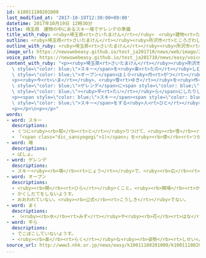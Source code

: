 ```yaml
---
id: k10011180201000
last_modified_at: '2017-10-19T12:30:00+09:00'
datetime: 2017年10月19日 12時30分
title: 埼玉県　建物の中にあるスキー場でゲレンデの準備
title_with_ruby: <ruby>埼玉県<rt>さいたまけん</rt></ruby>　<ruby>建物<rt>たてもの</rt></ruby>の<ruby>中<rt>なか</rt></ruby>にあるスキー<ruby>場<rt>じょう</rt></ruby>でゲレンデの<ruby>準備<rt>じゅんび</rt></ruby>
outline: <ruby>埼玉県<rt>さいたまけん</rt></ruby><ruby>所沢市<rt>ところざわし</rt></ruby>にある<ruby>狭山<rt>さやま</rt></ruby>スキー<ruby>場<rt>じょう</rt></ruby>は、<ruby>建物<rt>たてもの</rt></ruby>の<ruby>中<rt>なか</rt></ruby>でスキーを<ruby>楽<rt>たの</rt></ruby>しむことができる<ruby>所<rt>ところ</rt></ruby>です。
outline_with_ruby: <ruby>埼玉県<rt>さいたまけん</rt></ruby><ruby>所沢市<rt>ところざわし</rt></ruby>にある<ruby>狭山<rt>さやま</rt></ruby>スキー<ruby>場<rt>じょう</rt></ruby>は、<ruby>建物<rt>たてもの</rt></ruby>の<ruby>中<rt>なか</rt></ruby>でスキーを<ruby>楽<rt>たの</rt></ruby>しむことができる<ruby>所<rt>ところ</rt></ruby>です。
image_url: https://newswebeasy.github.io/test_ja201710/news/web/image/2017/10/19/K10011180201_1710171149_1710171149_01_02.jpg
voice_path: https://newswebeasy.github.io/test_ja201710/news/easy/voice/2017/10/19/k10011180201000.mp3
content_with_ruby: "<p><ruby>埼玉県<rt>さいたまけん</rt></ruby><ruby>所沢市<rt>ところざわし</rt></ruby>にある<ruby>狭山<rt>さやま</rt></ruby>スキー<ruby>場<rt>じょう</rt></ruby>は、<ruby>建物<rt>たてもの</rt></ruby>の<ruby>中<rt>なか</rt></ruby>で<span\
  \ style=\"color: blue;\">スキー</span>を<ruby>楽<rt>たの</rt></ruby>しむことができる<ruby>所<rt>ところ</rt></ruby>です。<ruby>雪<rt>ゆき</rt></ruby>は<ruby>機械<rt>きかい</rt></ruby>で<ruby>作<rt>つく</rt></ruby>ります。<ruby>今年<rt>ことし</rt></ruby>の<span\
  \ style=\"color: blue;\">オープン</span>は１０<ruby>月<rt>がつ</rt></ruby>２１<ruby>日<rt>にち</rt></ruby>です。</p>\n\
  <p><ruby>今<rt>いま</rt></ruby>、<ruby>雪<rt>ゆき</rt></ruby>を<ruby>作<rt>つく</rt></ruby>って<span\
  \ style=\"color: blue;\">ゲレンデ</span>に<span style=\"color: blue;\">まい</span>たり、<ruby>特別<rt>とくべつ</rt></ruby>な<ruby>車<rt>くるま</rt></ruby>を<ruby>使<rt>つか</rt></ruby>って<ruby>雪<rt>ゆき</rt></ruby>を<span\
  \ style=\"color: blue;\"><ruby>平<rt>たい</rt></ruby>ら</span>にしたりしています。<ruby>雪<rt>ゆき</rt></ruby>の<ruby>深<rt>ふか</rt></ruby>さは７０ｃｍにする<ruby>予定<rt>よてい</rt></ruby>です。</p>\n\
  <p><span style=\"color: blue;\">スキー</span><span style=\"color: blue;\"><ruby>場<rt>じょう</rt></ruby></span>の<ruby>人<rt>ひと</rt></ruby>は「<ruby>初<rt>はじ</rt></ruby>めて<span\
  \ style=\"color: blue;\">スキー</span>をする<ruby>人<rt>ひと</rt></ruby>や<ruby>子<rt>こ</rt></ruby>どもたちも<ruby>安心<rt>あんしん</rt></ruby>して<ruby>滑<rt>すべ</rt></ruby>ることができるように<ruby>準備<rt>じゅんび</rt></ruby>します」と<ruby>話<rt>はな</rt></ruby>していました。</p>\n\
  <p></p>\n<p></p>"
words:
- word: スキー
  descriptions:
  - くつに<ruby><rb>取</rb><rt>と</rt></ruby>りつけて、<ruby><rb>雪</rb><rt>ゆき</rt></ruby>の<ruby><rb>上</rb><rt>うえ</rt></ruby>をすべる<ruby><rb>細長</rb><rt>ほそなが</rt></ruby>い<ruby><rb>板</rb><rt>いた</rt></ruby>。
  - 「<span class="dic_sansyogogi">1)</span>」を<ruby><rb>使</rb><rt>つか</rt></ruby>って<ruby><rb>雪</rb><rt>ゆき</rt></ruby>の<ruby><rb>上</rb><rt>うえ</rt></ruby>をすべるスポーツ。
- word: 場
  descriptions:
  - ばしょ。
- word: ゲレンデ
  descriptions:
  - スキー<ruby><rb>場</rb><rt>じょう</rt></ruby>で、<ruby><rb>広</rb><rt>ひろ</rt></ruby>い<ruby><rb>斜面</rb><rt>しゃめん</rt></ruby>となっている<ruby><rb>所</rb><rt>ところ</rt></ruby>。
- word: オープン
  descriptions:
  - <ruby><rb>開</rb><rt>ひら</rt></ruby>くこと。<ruby><rb>開場</rb><rt>かいじょう</rt></ruby>。
  - かくしだてをしないようす。
  - おおわれていない。<ruby><rb>公式</rb><rt>こうしき</rt></ruby>でない。
- word: まく
  descriptions:
  - （<ruby><rb>水</rb><rt>みず</rt></ruby>や<ruby><rb>花</rb><rt>はな</rt></ruby>びらなどを）<ruby><rb>散</rb><rt>ち</rt></ruby>らす。
- word: 平ら
  descriptions:
  - でこぼこしていないようす。
  - <ruby><rb>楽</rb><rt>らく</rt></ruby>な<ruby><rb>姿勢</rb><rt>しせい</rt></ruby>ですわるようす。
source_url: http://www3.nhk.or.jp/news/easy/k10011180201000/k10011180201000.html
...
```

